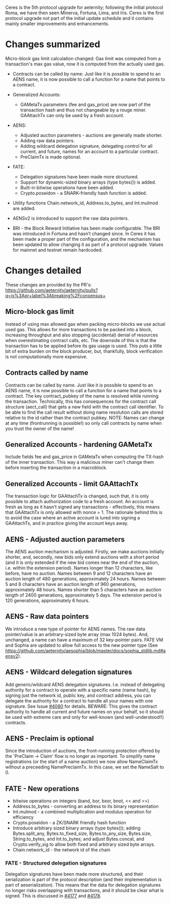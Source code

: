 Ceres is the 5th protocol upgrade for aeternity; following the initial protocol Roma, we have then seen Minerva, Fortuna, Lima, and Iris. Ceres is the first protocol upgrade not part of the initial update schedule and it contains mainly smaller improvements and enhancements.

# Changes summarized
Micro-block gas limit calculation changed: Gas limit was computed from a transaction's max gas value, now it is computed from the actually used gas.

* Contracts can be called by name: Just like it is possible to spend to an AENS name, it is now possible to call a function for a name that points to a contract.

* Generalized Accounts:
  * GAMetaTx parameters (fee and gas_price) are now part of the transaction hash and thus not changeable by a rouge miner.
GAAttachTx can only be used by a fresh account.
* AENS:
  * Adjusted auction parameters - auctions are generally made shorter.
  * Adding raw data pointers.
  * Adding wildcard delegation signature, delegating control for all current, and future, names for an account to a particular contract.
  * PreClaimTx is made optional.
* FATE:
  * Delegation signatures have been made more structured.
  * Support for dynamic-sized binary arrays (type bytes()) is added.
  * Built-in bitwise operations have been added.
  * Crypto.poseidon - a SNARK-friendly hash function is added.
* Utility functions Chain.network_id, Address.to_bytes, and Int.mulmod are added.
* AENSv2 is introduced to support the raw data pointers.
* BRI - the Block Reward Initiative has been made configurable. The BRI was introduced in Fortuna and hasn’t changed since. In Ceres it has been made a proper part of the configuration, and the mechanism has been updated to allow changing it as part of a protocol upgrade. Values for mainnet and testnet remain hardcoded.

# Changes detailed

These changes are provided by the PR's:
https://github.com/aeternity/aeternity/pulls?q=is%3Apr+label%3Abreaking%2Fconsensus+

## Micro-block gas limit

Instead of using max allowed gas when packing micro-blocks we use actual used gas. This allows for more transactions to be packed into a block, increasing throughput and also stopping (accidental) denial of resources when overestimating contract calls, etc. The downside of this is that the transaction has to be applied before its gas usage is used. This puts a little bit of extra burden on the block producer, but, thankfully, block verification is not computationally more expensive.

## Contracts called by name
Contracts can be called by name. Just like it is possible to spend to an AENS name, it is now possible to call a function for a name that points to a contract. The key contract_pubkey of the name is resolved while running the transaction. Technically, this has consequences for the contract call structure
(aect_call) that gets a new field with the contract call identifier. To be able to find the call result without doing name resolution calls are stored relative to the id rather than the contract pubkey.
NOTE: Names can change at any time (frontrunning is possible!) so only call contracts by name when you trust the owner of the name!

## Generalized Accounts - hardening GAMetaTx

Include fields fee and gas_price in GAMetaTx when computing the TX-hash of the inner transaction. This way a malicious miner can't change them before inserting the transaction in a macroblock.

## Generalized Accounts - limit GAAttachTx

The transaction logic for GAAttachTx is changed, such that, it is only possible to attach authorization code to a fresh account. An account is fresh as long as it hasn't signed any transactions - effectively, this means that GAAttachTx is only allowed with nonce = 1.
The rationale behind this is to avoid the case where an active account is lured into signing a GAAttachTx, and in practice giving the account keys away.

## AENS - Adjusted auction parameters
The AENS auction mechanism is adjusted. Firstly, we make auctions initially shorter, and, secondly, new bids only extend auctions with a short period (and it is only extended if the new bid comes near the end of the auction, i.e. within the extension period).
Names longer than 12 characters, like before, have no auction. Names between 9 and 12 characters have an auction length of 480 generations, approximately 24 hours. Names between 5 and 8 characters have an auction length of 960 generations, approximately 48 hours. Names shorter than 5 characters have an
auction length of 2400 generations, approximately 5 days. The extension period is 120 generations, approximately 6 hours.
## AENS - Raw data pointers
We introduce a new type of pointer for AENS names. The raw data pointer/value is an arbitrary-sized byte array (max 1024 bytes). And, unchanged, a name can have a maximum of 32 key-pointer pairs. FATE VM and Sophia are updated to allow full access to the new pointer type (See
https://github.com/aeternity/aesophia/blob/master/docs/sophia_stdlib.md#aensv2).
## AENS - Wildcard delegation signatures
Add generic/wildcard AENS delegation signatures. I.e. instead of delegating authority for a contract to operate with a specific name (name hash), by signing just the network id, public key, and contract address, you can delegate the authority for a contract to handle all your names with one signature. See Issue [#4080](https://github.com/aeternity/aeternity/issues/4080) for details.
BEWARE: This gives the contract authority to handle all current and future names on your behalf, so it should be used with extreme care and only for well-known (and well-understood!!) contracts.
## AENS - Preclaim is optional
Since the introduction of auctions, the front-running protection offered by the
'PreClaim -> Claim' flow is no longer as important. To simplify name
registrations (or the start of a name auction) we now allow NameClaimTx without
a preceeding NamePreclaimTx. In this case, we set the NameSalt to 0.
## FATE - New operations
* bitwise operations on integers (band, bor, bxor, bnot, << and >>)
* Address.to_bytes - converting an address to its binary representation
* Int.mulmod - a combined multiplication and modulus operation for efficiency
* Crypto.poseidon - a ZK/SNARK friendly hash function
* Introduce arbitrary sized binary arrays (type bytes()); adding Bytes.split_any,
 Bytes.to_fixed_size, Bytes.to_any_size, Bytes.size, String.to_bytes,
 and Int.to_bytes; and adjust Bytes.concat, and Crypto.verify_sig to allow both
 fixed and arbitrary sized byte arrays.
* Chain.network\_id - the network id of the chain
### FATE - Structured delegation signatures
Delegation signatures have been made more structured, and their serialization is part of the protocol description (and their implementation is part of aeserialization). This means that the data for delegation signatures no longer risks overlapping with transactions, and it should be clear what is
signed. This is discussed in [#4177](https://github.com/aeternity/aeternity/issues/4177) and [#4178](https://github.com/aeternity/aeternity/issues/4178).
